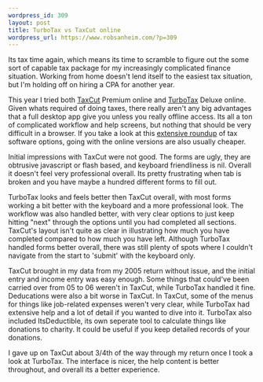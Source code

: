 ```yaml
--- 
wordpress_id: 309
layout: post
title: TurboTax vs TaxCut online
wordpress_url: https://www.robsanheim.com/?p=309
---
```

Its tax time again, which means its time to scramble to figure out the some sort of capable tax package for my increasingly complicated finance situation.  Working from home doesn't lend itself to the easiest tax situation, but I'm holding off on hiring a CPA for another year.

This year I tried both <a href="https://taxcut.com/">TaxCut</a> Premium online and <a href="https://turbotax.intuit.com/">TurboTax</a>  Deluxe online.  Given whats required of doing taxes, there really aren't any big advantages that a full desktop app give you unless you really offline access.  Its all a ton of complicated workflow and help screens, but nothing that should be very difficult in a browser.  If you take a look at this <a href="https://www.gettingfinancesdone.com/blog/archives/2007/02/tax-preparation-software-pricing-comparison/">extensive roundup</a> of tax software options, going with the online versions are also usually cheaper. 

Initial impressions with TaxCut were not good.  The forms are ugly, they are obtrusive javascript or flash based, and keyboard friendliness is nil.  Overall it doesn't feel very professional overall.  Its pretty frustrating when tab is broken and you have maybe a hundred different forms to fill out.

TurboTax looks and feels better then TaxCut overall, with most forms working a bit better with the keyboard and a more professional look.  The workflow was also handled better, with very clear options to just keep hitting "next" through the options until you had completed all sections.  TaxCut's layout isn't quite as clear in illustrating how much you have completed compared to how much you have left.  Although TurboTax handled forms better overall, there was still plenty of spots where I couldn't navigate from the start to 'submit' with the keyboard only.

TaxCut brought in my data from my 2005 return without issue, and the initial entry and income entry was easy enough.  Some things that could've been carried over from 05 to 06 weren't in TaxCut, while TurboTax handled it fine. Deducations were also a bit worse in TaxCut.  In TaxCut, some of the menus for things like job-related expenses weren't very clear, while TurboTax had extensive help and a lot of detail if you wanted to dive into it.  TurboTax also included ItsDeductible, its own seperate tool to calculate things like donations to charity.  It could be useful if you keep detailed records of your donations.

I gave up on TaxCut about 3/4th of the way through my return once I took a look at TurboTax.  The interface is nicer, the help content is better throughout, and overall its a better experience.
